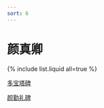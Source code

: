 ```yaml
---
sort: 6
---
```


# 颜真卿

{% include list.liquid all=true %}



[多宝塔碑](https://life696.github.io/shuFaImg/Doc_Art/%E9%A2%9C%E7%9C%9F%E5%8D%BF_%E5%A4%9A%E5%AE%9D%E5%A1%94%E7%A2%91.html)

[颜勤礼碑](https://life696.github.io/shuFaImg/Doc_Art/%E9%A2%9C%E7%9C%9F%E5%8D%BF_%E9%A2%9C%E5%8B%A4%E7%A4%BC%E7%A2%91.html)



